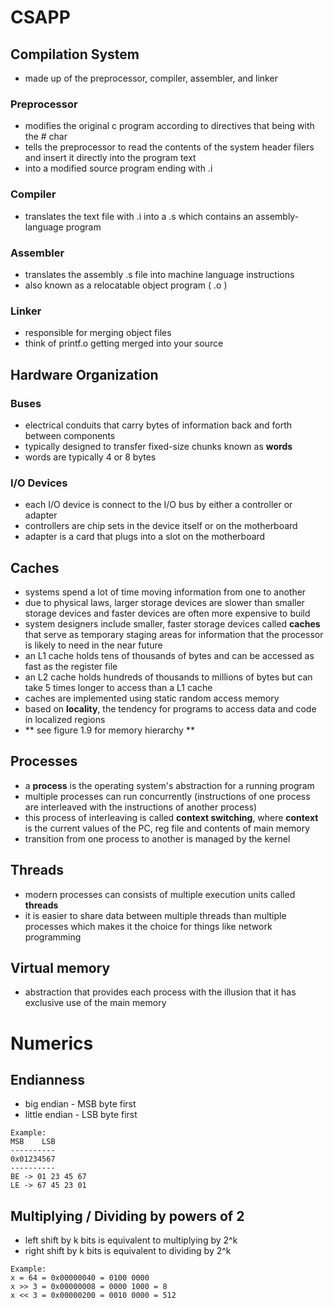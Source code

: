 # CSAPP
## Compilation System
- made up of the preprocessor, compiler, assembler, and linker
### Preprocessor
- modifies the original c program according to directives that being with the # char
- tells the preprocessor to read the contents of the system header filers and insert it directly into the program text
- into a modified source program ending with .i
### Compiler
- translates the text file with .i into a .s which contains an assembly-language program
### Assembler
- translates the assembly .s file into machine language instructions
- also known as a relocatable object program ( .o )
### Linker
- responsible for merging object files
- think of printf.o getting merged into your source
## Hardware Organization
### Buses
- electrical conduits that carry bytes of information back and forth between components
- typically designed to transfer fixed-size chunks known as __words__
- words are typically 4 or 8 bytes
### I/O Devices
- each I/O device is connect to the I/O bus by either a controller or adapter
- controllers are chip sets in the device itself or on the motherboard
- adapter is a card that plugs into a slot on the motherboard
## Caches
- systems spend a lot of time moving information from one to another
- due to physical laws, larger storage devices are slower than smaller storage devices and faster devices are often more expensive to build
- system designers include smaller, faster storage devices called __caches__ that serve as temporary staging areas for information that the processor is likely to need in the near future
- an L1 cache holds tens of thousands of bytes and can be accessed as fast as the register file
- an L2 cache holds hundreds of thousands to millions of bytes but can take 5 times longer to access than a L1 cache
- caches are implemented using static random access memory
- based on __locality__, the tendency for programs to access data and code in localized regions
- ** see figure 1.9 for memory hierarchy **
## Processes
- a __process__ is the operating system's abstraction for a running program
- multiple processes can run concurrently (instructions of one process are interleaved with the instructions of another process)
- this process of interleaving is called __context switching__, where __context__ is the current values of the PC, reg file and contents of main memory
- transition from one process to another is managed by the kernel
## Threads
- modern processes can consists of multiple execution units called __threads__
- it is easier to share data between multiple threads than multiple processes which makes it the choice for things like network programming
## Virtual memory 
- abstraction that provides each process with the illusion that it has exclusive use of the main memory
# Numerics
## Endianness
- big endian - MSB byte first
- little endian - LSB byte first
```
Example:
MSB    LSB
----------
0x01234567
----------
BE -> 01 23 45 67
LE -> 67 45 23 01
```
## Multiplying / Dividing by powers of 2
- left shift by k bits is equivalent to multiplying by 2^k
- right shift by k bits is equivalent to dividing by 2^k
```
Example:
x = 64 = 0x00000040 = 0100 0000 
x >> 3 = 0x00000008 = 0000 1000 = 8
x << 3 = 0x00000200 = 0010 0000 = 512
```


